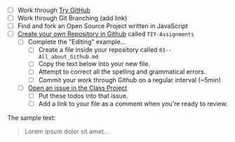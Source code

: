 * [ ] Work through [Try GitHub](http://try.github.io/)
* [ ] Work through Git Branching (add link)
* [ ] Find and fork an Open Source Project written in JavaScript
* [ ] [Create your own Repository in Github](https://github.com/new) called `TIY-Assignments`
  * [ ] Complete the "Editing" example...
    * [ ] Create a file inside your repository called `01--All_about_Github.md`
    * [ ] Copy the text below into your new file.
    * [ ] Attempt to correct all the spelling and grammatical errors.
    * [ ] Commit your work through Github on a regular interval (~5min)
  * [ ] [Open an issue in the Class Project](http://github.com/TheIronYard--Orlando/FEE--2014--FALL/issues/new)
    * [ ] Put these todos into that issue.
    * [ ] Add a link to your file as a comment when you're ready to review.

The sample text:

> Lorem ipsum dolor sit amet...
